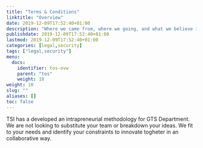 ```yaml
---
title: "Terms & Conditions"
linktitle: "Overview"
date: 2019-12-09T17:52:40+01:00
description: "Where we came from, where we going, and what we believe in"
publishdate: 2019-12-09T17:52:40+01:00
lastmod: 2019-12-09T17:52:40+01:00
categories: [legal,security]
tags: ["legal,security"]
menu:
  docs:
    identifier: tos-ovw
    parent: "tos"
    weight: 10
weight: 10
slug: ""
aliases: []
toc: false
---
```

TSI has a developed an intrapreneurial methodology for GTS Department. We are not looking to substitute your team or breakdown your ideas. We fit to your needs and identify your constraints to innovate togheter in an collaborative way.

